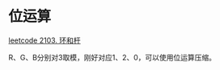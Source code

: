 # 位运算

[leetcode 2103. 环和杆](https://leetcode.cn/problems/rings-and-rods/)

R、G、B分别对3取模，刚好对应1、2、0，可以使用位运算压缩。